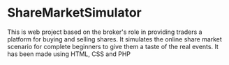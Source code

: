 # ShareMarketSimulator
This is web project based on the broker's role in providing traders a platform for buying and selling shares.
It simulates the online share market scenario for complete beginners to give them a taste of the real events.
It has been made using HTML, CSS and PHP
